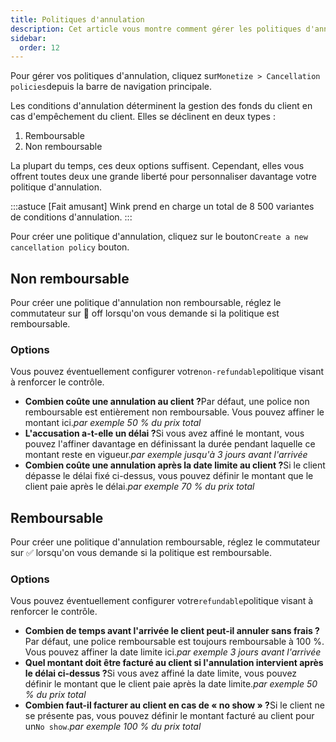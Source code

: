 ```yaml
---
title: Politiques d'annulation
description: Cet article vous montre comment gérer les politiques d'annulation sur Wink.
sidebar:
  order: 12
---
```

Pour gérer vos politiques d'annulation, cliquez sur`Monetize > Cancellation policies`depuis la barre de navigation principale.

Les conditions d'annulation déterminent la gestion des fonds du client en cas d'empêchement du client. Elles se déclinent en deux types :

1. Remboursable
2. Non remboursable

La plupart du temps, ces deux options suffisent. Cependant, elles vous offrent toutes deux une grande liberté pour personnaliser davantage votre politique d'annulation.

:::astuce \[Fait amusant]
Wink prend en charge un total de 8 500 variantes de conditions d'annulation.
:::

Pour créer une politique d'annulation, cliquez sur le bouton`Create a new cancellation policy` bouton.

## Non remboursable

Pour créer une politique d'annulation non remboursable, réglez le commutateur sur 🛑 off lorsqu'on vous demande si la politique est remboursable.

### Options

Vous pouvez éventuellement configurer votre`non-refundable`politique visant à renforcer le contrôle.

* **Combien coûte une annulation au client ?**&#x50;ar défaut, une police non remboursable est entièrement non remboursable. Vous pouvez affiner le montant ici.*par exemple 50 % du prix total*
* **L'accusation a-t-elle un délai ?**&#x53;i vous avez affiné le montant, vous pouvez l'affiner davantage en définissant la durée pendant laquelle ce montant reste en vigueur.*par exemple jusqu'à 3 jours avant l'arrivée*
* **Combien coûte une annulation après la date limite au client ?**&#x53;i le client dépasse le délai fixé ci-dessus, vous pouvez définir le montant que le client paie après le délai.*par exemple 70 % du prix total*

## Remboursable

Pour créer une politique d'annulation remboursable, réglez le commutateur sur ✅ lorsqu'on vous demande si la politique est remboursable.

### Options

Vous pouvez éventuellement configurer votre`refundable`politique visant à renforcer le contrôle.

* **Combien de temps avant l'arrivée le client peut-il annuler sans frais ?**&#x50;ar défaut, une police remboursable est toujours remboursable à 100 %. Vous pouvez affiner la date limite ici.*par exemple 3 jours avant l'arrivée*
* **Quel montant doit être facturé au client si l'annulation intervient après le délai ci-dessus ?**&#x53;i vous avez affiné la date limite, vous pouvez définir le montant que le client paie après la date limite.*par exemple 50 % du prix total*
* **Combien faut-il facturer au client en cas de « no show » ?**&#x53;i le client ne se présente pas, vous pouvez définir le montant facturé au client pour un`No show`.*par exemple 100 % du prix total*

